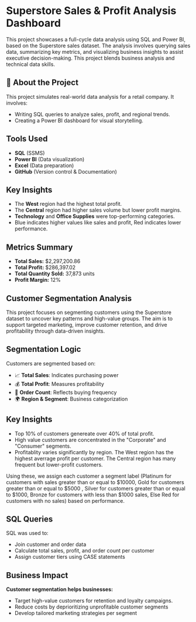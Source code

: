 
# Superstore Sales & Profit Analysis Dashboard

This project showcases a full-cycle data analysis using SQL and Power BI, based on the Superstore sales dataset. The analysis involves querying sales data, summarizing key metrics, and visualizing business insights to assist executive decision-making. This project blends business analysis and technical data skills. 
    
## 📌 About the Project

This project simulates real-world data analysis for a retail company. It involves:
- Writing SQL queries to analyze sales, profit, and regional trends.
- Creating a Power BI dashboard for visual storytelling.

## Tools Used

- **SQL** (SSMS)
- **Power BI** (Data visualization)
- **Excel** (Data preparation)
- **GitHub** (Version control & Documentation)

##  Key Insights

-  The **West** region had the highest total profit.
-  The **Central** region had higher sales volume but lower profit margins.
-  **Technology** and **Office Supplies** were top-performing categories.
- Blue indicates higher values like sales and profit, Red indicates lower performance.

## Metrics Summary

- **Total Sales:** $2,297,200.86
- **Total Profit:** $286,397.02
- **Total Quantity Sold:** 37,873 units
- **Profit Margin:** 12%

## Customer Segmentation Analysis 
This project focuses on segmenting customers using the Superstore dataset to uncover key patterns and high-value groups. The aim is to support targeted marketing, improve customer retention, and drive profitability through data-driven insights.


## Segmentation Logic

Customers are segmented based on:

- 📈 **Total Sales**: Indicates purchasing power  
- 💰 **Total Profit**: Measures profitability  
- 🔁 **Order Count**: Reflects buying frequency  
- 🌍 **Region & Segment**: Business categorization

## Key Insights
- Top 10% of customers genereate over 40% of total profit.
- High value customers are concentrated in the "Corporate" and "Consumer" segments.
- Profitablity varies significantly by region. The West region has the highest averrage profit per customer. The Central region has many frequent but lower-profit customers.

Using these, we assign each customer a segment label (Platinum for customers with sales greater than or equal to $10000, Gold for customers greater than or equal to $5000 , Silver for customers greater than or equal to $1000, Bronze for customers with less than $1000 sales, Else Red for customers with no sales) based on performance.

## SQL Queries

SQL was used to:
- Join customer and order data
- Calculate total sales, profit, and order count per customer
- Assign customer tiers using CASE statements

## Business Impact

**Customer segmentation helps businesses:**

- Target high-value customers for retention and loyalty campaigns.
- Reduce costs by deprioritizing unprofitable customer segments
- Develop tailored marketing strategies per segment

